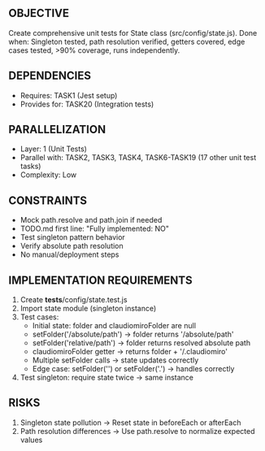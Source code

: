 ## OBJECTIVE
Create comprehensive unit tests for State class (src/config/state.js).
Done when: Singleton tested, path resolution verified, getters covered, edge cases tested, >90% coverage, runs independently.

## DEPENDENCIES
- Requires: TASK1 (Jest setup)
- Provides for: TASK20 (Integration tests)

## PARALLELIZATION
- Layer: 1 (Unit Tests)
- Parallel with: TASK2, TASK3, TASK4, TASK6-TASK19 (17 other unit test tasks)
- Complexity: Low

## CONSTRAINTS
- Mock path.resolve and path.join if needed
- TODO.md first line: "Fully implemented: NO"
- Test singleton pattern behavior
- Verify absolute path resolution
- No manual/deployment steps

## IMPLEMENTATION REQUIREMENTS
1. Create __tests__/config/state.test.js
2. Import state module (singleton instance)
3. Test cases:
   - Initial state: folder and claudiomiroFolder are null
   - setFolder('/absolute/path') → folder returns '/absolute/path'
   - setFolder('relative/path') → folder returns resolved absolute path
   - claudiomiroFolder getter → returns folder + '/.claudiomiro'
   - Multiple setFolder calls → state updates correctly
   - Edge case: setFolder('') or setFolder('.') → handles correctly
4. Test singleton: require state twice → same instance

## RISKS
1. Singleton state pollution → Reset state in beforeEach or afterEach
2. Path resolution differences → Use path.resolve to normalize expected values
